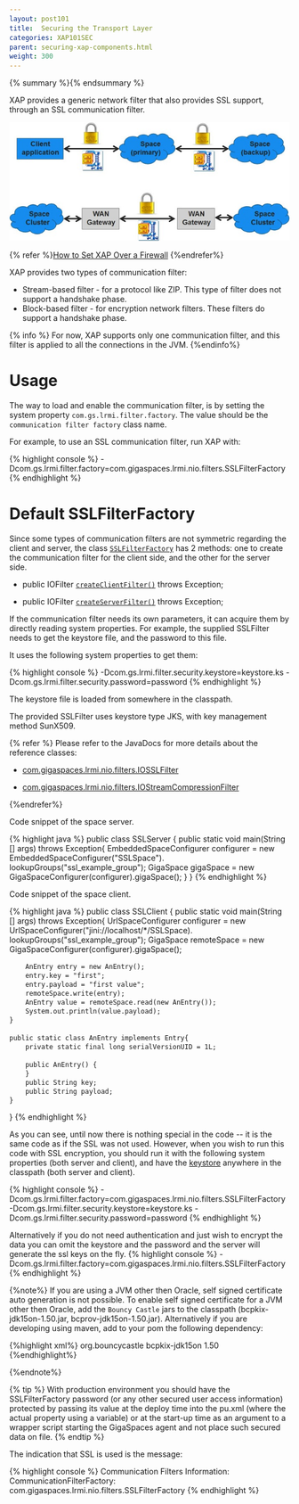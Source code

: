 ```yaml
---
layout: post101
title:  Securing the Transport Layer
categories: XAP101SEC
parent: securing-xap-components.html
weight: 300
---
```


{% summary %}{% endsummary %}

XAP provides a generic network filter that also provides SSL support, through an SSL communication filter.

![lrmi-filters](/attachment_files/lrmi-filters.jpg)

{% refer %}[How to Set XAP Over a Firewall]({%currentadmurl%}/network-over-firewall.html) {%endrefer%}



XAP provides two types of communication filter:

- Stream-based filter - for a protocol like ZIP. This type of filter does not support a handshake phase.
- Block-based filter - for encryption network filters. These filters do support a handshake phase.

{% info %}
For now, XAP supports only one communication filter, and this filter is applied to all the connections in the JVM.
{%endinfo%}

# Usage

The way to load and enable the communication filter, is by setting the system property `com.gs.lrmi.filter.factory`. The value should be the `communication filter factory` class name.

For example, to use an SSL communication filter, run XAP with:

{% highlight console %}
-Dcom.gs.lrmi.filter.factory=com.gigaspaces.lrmi.nio.filters.SSLFilterFactory
{% endhighlight %}

# Default SSLFilterFactory



Since some types of communication filters are not symmetric regarding the client and server, the class [`SSLFilterFactory`](http://www.gigaspaces.com/docs/JavaDoc{%currentversion%}/com/gigaspaces/lrmi/nio/filters/SSLFilterFactory.html) has 2 methods: one to create the communication filter for the client side, and the other for the server side.

- public IOFilter [`createClientFilter()`](http://www.gigaspaces.com/docs/JavaDoc{%currentversion%}/com/gigaspaces/lrmi/nio/filters/SSLFilterFactory.html#createClientFilter) throws Exception;

- public IOFilter [`createServerFilter()`](http://www.gigaspaces.com/docs/JavaDoc{%currentversion%}/com/gigaspaces/lrmi/nio/filters/SSLFilterFactory.html#createServerFilter) throws Exception;

If the communication filter needs its own parameters, it can acquire them by directly reading system properties. For example, the supplied SSLFilter needs to get the keystore file, and the password to this file.

It uses the following system properties to get them:

{% highlight console %}
-Dcom.gs.lrmi.filter.security.keystore=keystore.ks
-Dcom.gs.lrmi.filter.security.password=password
{% endhighlight %}

The keystore file is loaded from somewhere in the classpath.

The provided SSLFilter uses keystore type JKS, with key management method SunX509.

{% refer %}
Please refer to the JavaDocs for more details about the reference classes:

- [com.gigaspaces.lrmi.nio.filters.IOSSLFilter](http://www.gigaspaces.com/docs/JavaDoc{%currentversion%}/com/gigaspaces/lrmi/nio/filters/IOSSLFilter.html)

- [com.gigaspaces.lrmi.nio.filters.IOStreamCompressionFilter](http://www.gigaspaces.com/docs/JavaDoc{%currentversion%}/com/gigaspaces/lrmi/nio/filters/IOStreamCompressionFilter.html)

{%endrefer%}

Code snippet of the space server.

{% highlight java %}
public class SSLServer {
	public static void main(String [] args) throws Exception{
		EmbeddedSpaceConfigurer configurer = new EmbeddedSpaceConfigurer("SSLSpace").
                lookupGroups("ssl_example_group");
		GigaSpace gigaSpace = new GigaSpaceConfigurer(configurer).gigaSpace();
	}
}
{% endhighlight %}

Code snippet of the space client.

{% highlight java %}
public class SSLClient {
	public static void main(String [] args) throws Exception{
		UrlSpaceConfigurer configurer =
                  new UrlSpaceConfigurer("jini://localhost/*/SSLSpace).
                  lookupGroups("ssl_example_group");
		GigaSpace remoteSpace = new GigaSpaceConfigurer(configurer).gigaSpace();

		AnEntry entry = new AnEntry();
		entry.key = "first";
		entry.payload = "first value";
		remoteSpace.write(entry);
		AnEntry value = remoteSpace.read(new AnEntry());
		System.out.println(value.payload);
	}

	public static class AnEntry implements Entry{
		private static final long serialVersionUID = 1L;

		public AnEntry() {
		}
		public String key;
		public String payload;
	}
}
{% endhighlight %}

As you can see, until now there is nothing special in the code -- it is the same code as if the SSL was not used.
However, when you wish to run this code with SSL encryption, you should run it with the following system properties (both server and client), and have the [keystore](/download_files/keystore.ks) anywhere in the classpath (both server and client).

{% highlight console %}
-Dcom.gs.lrmi.filter.factory=com.gigaspaces.lrmi.nio.filters.SSLFilterFactory
-Dcom.gs.lrmi.filter.security.keystore=keystore.ks
-Dcom.gs.lrmi.filter.security.password=password
{% endhighlight %}

Alternatively if you do not need authentication and just wish to encrypt the data you can omit the keystore and the password and the server will generate the ssl keys on the fly.
{% highlight console %}
-Dcom.gs.lrmi.filter.factory=com.gigaspaces.lrmi.nio.filters.SSLFilterFactory
{% endhighlight %}

{%note%}
If you are using a JVM other then Oracle, self signed certificate auto generation is not possible.
To enable self signed certificate for a JVM other then Oracle, add the `Bouncy Castle` jars to the classpath (bcpkix-jdk15on-1.50.jar, bcprov-jdk15on-1.50.jar).
Alternatively if you are developing using maven, add to your pom the following dependency:

{%highlight xml%}
<dependency>
  <groupId>org.bouncycastle</groupId>
  <artifactId>bcpkix-jdk15on</artifactId>
  <version>1.50</version>
</dependency>  
{%endhighlight%}

{%endnote%}


{% tip %}
With production environment you should have the SSLFilterFactory password (or any other secured user access information) protected by passing its value at the deploy time into the pu.xml (where the actual property using a variable) or at the start-up time as an argument to a wrapper script starting the GigaSpaces agent and not place such secured data on file.
{% endtip %}

The indication that SSL is used is the message:

{% highlight console %}
Communication Filters Information:
	CommunicationFilterFactory: com.gigaspaces.lrmi.nio.filters.SSLFilterFactory
{% endhighlight %}

